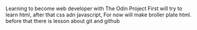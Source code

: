 Learning to become web developer with The Odin Project
First will try to learn html, after that css adn javascript,
For now will make broller plate html.
before that there is lesson about git and github